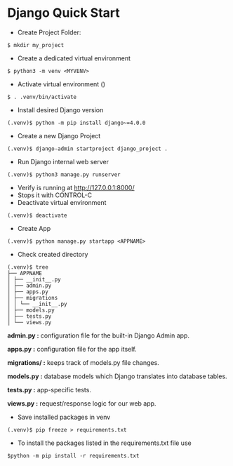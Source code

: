 # Django Quick Start

- Create Project Folder: 
```
$ mkdir my_project
```
- Create a dedicated virtual environment 
```
$ python3 -m venv <MYVENV>
```
- Activate virtual environment ()
```
$ . .venv/bin/activate
```
- Install desired Django version
```
(.venv)$ python -m pip install django~=4.0.0
```
- Create a new Django Project
```
(.venv)$ django-admin startproject django_project .
```
- Run Django internal web server
```
(.venv)$ python3 manage.py runserver
```
- Verify is running at http://127.0.0.1:8000/
- Stops it with CONTROL-C
- Deactivate virtual environment
```
(.venv)$ deactivate
```
- Create App
```
(.venv)$ python manage.py startapp <APPNAME>
```
- Check created directory
```
(.venv)$ tree
├── APPNAME
│ ├── __init__.py
│ ├── admin.py
│ ├── apps.py
│ ├── migrations
│ │ └── __init__.py
│ ├── models.py
│ ├── tests.py
│ └── views.py
```
**admin.py  :** configuration file for the built-in Django Admin app.

**apps.py   :** configuration file for the app itself.

**migrations/ :** keeps track of models.py file changes.

**models.py :** database models which Django translates into database tables.

**tests.py  :** app-specific tests.

**views.py  :** request/response logic for our web app.

- Save installed packages in venv
```
(.venv)$ pip freeze > requirements.txt
```
- To install the packages listed in the requirements.txt file use
```
$python -m pip install -r requirements.txt
```

